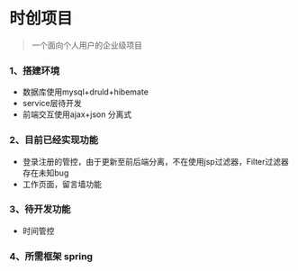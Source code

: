 # 时创项目
> 一个面向个人用户的企业级项目

### 1、搭建环境
* 数据库使用mysql+druld+hibemate
* service层待开发
* 前端交互使用ajax+json 分离式

### 2、目前已经实现功能
* 登录注册的管控，由于更新至前后端分离，不在使用jsp过滤器，Filter过滤器存在未知bug
* 工作页面，留言墙功能

### 3、待开发功能
* 时间管控

### 4、所需框架 spring
